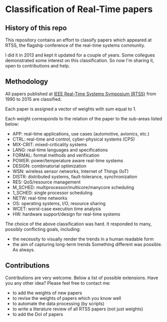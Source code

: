 # Classification of Real-Time papers
## History of this repo

This repository contains an effort to classify papers which appeared at RTSS, the flagship conference of the real-time systems community.

I did it in 2013 and kept it updated for a couple of years. Some collegues demonstrated some interest on this classification. So now I'm sharing it, open to contributions and help.

## Methodology

All papers published at [IEEE Real-Time Systems Symposium (RTSS)](http://www.rtss.org/) from 1990 to 2015 are classified.

Each paper is assigned a vector of weights with sum equal to 1.

Each weight corresponds to the relation of the paper to the sub-areas listed below:
- APP: real-time applications, use cases (automotive, avionics, etc.)
- CTRL: real-time and control, cyber-physical systems (CPS)
- MIX-CRIT: mixed-criticality systems
- LANG: real-time languages and specifications
- FORMAL: formal methods and verification
- POWER: power/temperature aware real-time systems
- DESIGN: combinatorial optimization
- WSN: wireless sensor networks, Internet of Things (IoT)
- DISTR: distributed systems, fault-tolerance, synchronization
- RES: QoS/resource management
- M_SCHED: multiprocessor/multicore/manycore scheduling
- 1_SCHED: single processor scheduling
- NETW: real-time networks
- OS: operating systems, I/O, resource sharing
- WCET: worst-case execution time analysis
- HW: hardware support/design for real-time systems

The choice of the above classification was hard. It responded to many, possibly conflicting goals, including:
- the necessity to visually render the trends in a human readable form
- the aim of capturing long-term trends
Something different was possible. As always.

## Contributions

Contributions are very welcome. Below a list of possible extensions. Have you any other idea? Please feel free to contact me:
- to add the weights of new papers
- to revise the weights of papers which you know well
- to automate the data processing (by scripts)
- to write a literature review of all RTSS papers (not just weights)
- to add the DoI of papers


